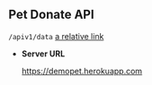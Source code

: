 **Pet Donate API**
----
  `/apiv1/data` [a relative link](/docs/apiv1_data.md)

* **Server URL**

  https://demopet.herokuapp.com
